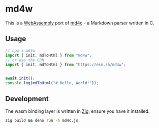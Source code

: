# md4w

This is a [WebAssembly](https://webassembly.org/) port of
[md4c](https://github.com/mity/md4c) - a Markdown parser written in C.

## Usage

```js
// npm i md4w
import { init, mdToHtml } from "md4w";
// or use the CDN
import { init, mdToHtml } from "https://esm.sh/md4w";


await init();
console.log(mdToHtml("# Hello, World!"));
```

## Development

The wasm binding layer is written in [Zig](https://ziglang.org/), ensure you
have it installed.

```bash
zig build && deno run -A md4c.js
```
